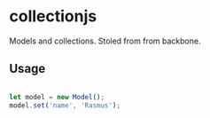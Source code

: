 # collectionjs
Models and collections. Stoled from from backbone.

## Usage

```javascript

let model = new Model();
model.set('name', 'Rasmus');


```
